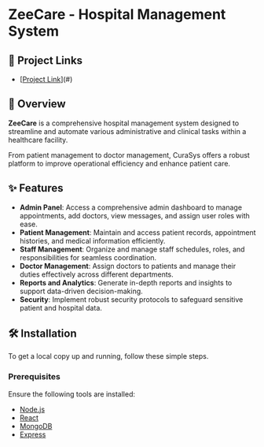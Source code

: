 # ZeeCare - Hospital Management System

## 🔗 Project Links
- [[Project Link](https://zeecare-patient-portal.netlify.app/)](#)

## 📖 Overview

**ZeeCare** is a comprehensive hospital management system designed to streamline and automate various administrative and clinical tasks within a healthcare facility. 

From patient management to doctor management, CuraSys offers a robust platform to improve operational efficiency and enhance patient care.

## ✨ Features

- **Admin Panel**: Access a comprehensive admin dashboard to manage appointments, add doctors, view messages, and assign user roles with ease.
- **Patient Management**: Maintain and access patient records, appointment histories, and medical information efficiently.
- **Staff Management**: Organize and manage staff schedules, roles, and responsibilities for seamless coordination.
- **Doctor Management**: Assign doctors to patients and manage their duties effectively across different departments.
- **Reports and Analytics**: Generate in-depth reports and insights to support data-driven decision-making.
- **Security**: Implement robust security protocols to safeguard sensitive patient and hospital data.

## 🛠 Installation

To get a local copy up and running, follow these simple steps.

### Prerequisites

Ensure the following tools are installed:

- [Node.js](https://nodejs.org/)
- [React](https://reactjs.org/)
- [MongoDB](https://www.mongodb.com/)
- [Express](https://expressjs.com/)
